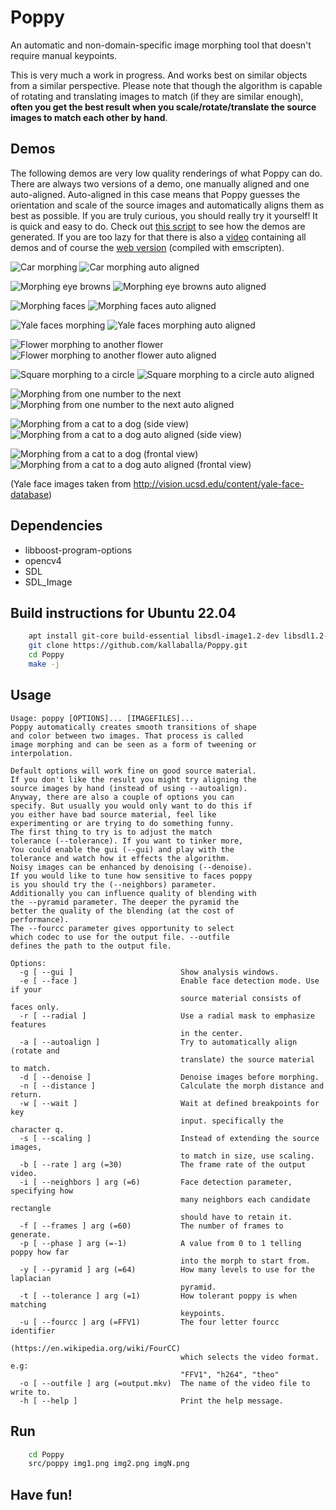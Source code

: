 # Poppy
An automatic and non-domain-specific image morphing tool that doesn't require manual keypoints.

This is very much a work in progress. And works best on similar objects from a similar perspective.
Please note that though the algorithm is capable of rotating and translating images to match (if they are similar enough), **often you get the best result when you scale/rotate/translate the source images to match each other by hand**.

## Demos
The following demos are very low quality renderings of what Poppy can do. There are always two versions of a demo, one manually aligned and one auto-aligned. Auto-aligned in this case means that Poppy guesses the orientation and scale of the source images and automatically aligns them as best as possible. If you are truly curious, you should really try it yourself! It is quick and easy to do. Check out [this script](https://github.com/kallaballa/Poppy/blob/main/make_demos.sh) to see how the demos are generated. If you are too lazy for that there is also a [video](https://vimeo.com/679551761) containing all demos and of course the [web version](https://viel-zu.org/poppy/) (compiled with emscripten).

![Car morphing](https://github.com/kallaballa/Poppy/blob/main/demo/cars.gif?raw=true)
![Car morphing auto aligned](https://github.com/kallaballa/Poppy/blob/main/demo/cars-a.gif?raw=true)

![Morphing eye browns](https://github.com/kallaballa/Poppy/blob/main/demo/browns.gif?raw=true)
![Morphing eye browns auto aligned](https://github.com/kallaballa/Poppy/blob/main/demo/browns-a.gif?raw=true)

![Morphing faces](https://github.com/kallaballa/Poppy/blob/main/demo/faces.gif?raw=true)
![Morphing faces auto aligned](https://github.com/kallaballa/Poppy/blob/main/demo/faces-a.gif?raw=true)

![Yale faces morphing](https://github.com/kallaballa/Poppy/blob/main/demo/yalefaces.gif?raw=true)
![Yale faces morphing auto aligned](https://github.com/kallaballa/Poppy/blob/main/demo/yalefaces-a.gif?raw=true)

![Flower morphing to another flower](https://github.com/kallaballa/Poppy/blob/main/demo/flowers.gif?raw=true)
![Flower morphing to another flower auto aligned](https://github.com/kallaballa/Poppy/blob/main/demo/flowers-a.gif?raw=true)

![Square morphing to a circle](https://github.com/kallaballa/Poppy/blob/main/demo/squarecircle.gif?raw=true)
![Square morphing to a circle auto aligned](https://github.com/kallaballa/Poppy/blob/main/demo/squarecircle-a.gif?raw=true)

![Morphing from one number to the next](https://github.com/kallaballa/Poppy/blob/main/demo/numbers.gif?raw=true)
![Morphing from one number to the next auto aligned](https://github.com/kallaballa/Poppy/blob/main/demo/numbers-a.gif?raw=true)

![Morphing from a cat to a dog (side view)](https://github.com/kallaballa/Poppy/blob/main/demo/catdog.gif?raw=true)
![Morphing from a cat to a dog auto aligned (side view)](https://github.com/kallaballa/Poppy/blob/main/demo/catdog-a.gif?raw=true)

![Morphing from a cat to a dog (frontal view)](https://github.com/kallaballa/Poppy/blob/main/demo/frontal.gif?raw=true)
![Morphing from a cat to a dog auto aligned (frontal view)](https://github.com/kallaballa/Poppy/blob/main/demo/frontal-a.gif?raw=true)

(Yale face images taken from http://vision.ucsd.edu/content/yale-face-database)

## Dependencies
* libboost-program-options
* opencv4
* SDL
* SDL_Image

## Build instructions for Ubuntu 22.04

```bash
    apt install git-core build-essential libsdl-image1.2-dev libsdl1.2-dev libopencv-dev
    git clone https://github.com/kallaballa/Poppy.git
    cd Poppy
    make -j
```

## Usage

```
Usage: poppy [OPTIONS]... [IMAGEFILES]...
Poppy automatically creates smooth transitions of shape
and color between two images. That process is called 
image morphing and can be seen as a form of tweening or
interpolation.

Default options will work fine on good source material.
If you don't like the result you might try aligning the
source images by hand (instead of using --autoalign). 
Anyway, there are also a couple of options you can
specify. But usually you would only want to do this if
you either have bad source material, feel like
experimenting or are trying to do something funny.
The first thing to try is to adjust the match
tolerance (--tolerance). If you want to tinker more,
You could enable the gui (--gui) and play with the
tolerance and watch how it effects the algorithm.
Noisy images can be enhanced by denoising (--denoise).
If you would like to tune how sensitive to faces poppy
is you should try the (--neighbors) parameter. 
Additionally you can influence quality of blending with
the --pyramid parameter. The deeper the pyramid the
better the quality of the blending (at the cost of 
performance).
The --fourcc parameter gives opportunity to select
which codec to use for the output file. --outfile
defines the path to the output file.

Options:
  -g [ --gui ]                        Show analysis windows.
  -e [ --face ]                       Enable face detection mode. Use if your 
                                      source material consists of faces only.
  -r [ --radial ]                     Use a radial mask to emphasize features 
                                      in the center.
  -a [ --autoalign ]                  Try to automatically align (rotate and 
                                      translate) the source material to match.
  -d [ --denoise ]                    Denoise images before morphing.
  -n [ --distance ]                   Calculate the morph distance and return.
  -w [ --wait ]                       Wait at defined breakpoints for key 
                                      input. specifically the character q.
  -s [ --scaling ]                    Instead of extending the source images, 
                                      to match in size, use scaling.
  -b [ --rate ] arg (=30)             The frame rate of the output video.
  -i [ --neighbors ] arg (=6)         Face detection parameter, specifying how 
                                      many neighbors each candidate rectangle 
                                      should have to retain it.
  -f [ --frames ] arg (=60)           The number of frames to generate.
  -p [ --phase ] arg (=-1)            A value from 0 to 1 telling poppy how far
                                      into the morph to start from.
  -y [ --pyramid ] arg (=64)          How many levels to use for the laplacian 
                                      pyramid.
  -t [ --tolerance ] arg (=1)         How tolerant poppy is when matching 
                                      keypoints.
  -u [ --fourcc ] arg (=FFV1)         The four letter fourcc identifier 
                                      (https://en.wikipedia.org/wiki/FourCC) 
                                      which selects the video format. e.g: 
                                      "FFV1", "h264", "theo"
  -o [ --outfile ] arg (=output.mkv)  The name of the video file to write to.
  -h [ --help ]                       Print the help message.
```

## Run

```bash
    cd Poppy
    src/poppy img1.png img2.png imgN.png
```

## Have fun!
